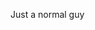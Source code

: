 Just a normal guy

<!---
Mr-Suguru/Mr-Suguru is a ✨ special ✨ repository because its `README.md` (this file) appears on your GitHub profile.
You can click the Preview link to take a look at your changes.
--->
